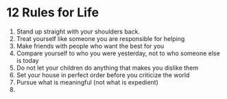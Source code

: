 # 12 Rules for Life

1. Stand up straight with your shoulders back.
2. Treat yourself like someone you are responsible for helping
3. Make friends with people who want the best for you
4. Compare yourself to who you were yesterday, not to who someone else is today
5. Do not let your children do anything that makes you dislike them
6. Set your house in perfect order before you criticize the world
7. Pursue what is meaningful (not what is expedient)
8. 
<!--stackedit_data:
eyJoaXN0b3J5IjpbMTQzNjAxMzQ5MywxMDI3Njk3MTI3XX0=
-->